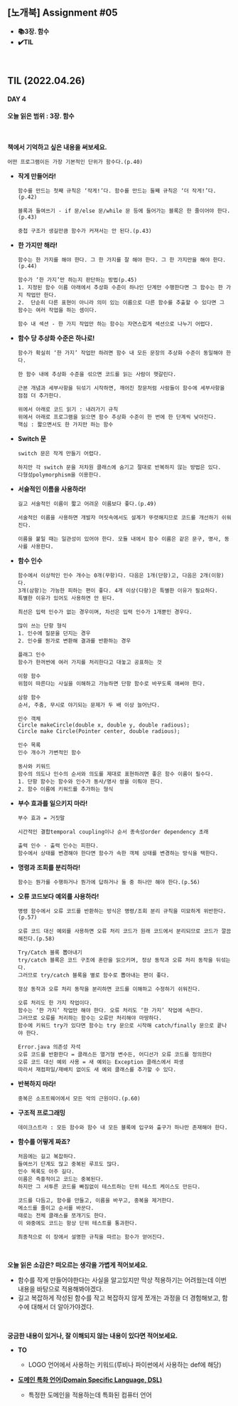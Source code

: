 ## [노개북] Assignment #05

- **📚3장. 함수**
- **✔️TIL**

<br>

## TIL (2022.04.26)
#### DAY 4
#### 오늘 읽은 범위 : 3장. 함수

<br>


**책에서 기억하고 싶은 내용을 써보세요.**

```
어떤 프로그램이든 가장 기본적인 단위가 함수다.(p.40)
```

- **작게 만들어라!**
  ```
  함수를 만드는 첫째 규칙은 ‘작게!’다. 함수를 만드는 둘째 규칙은 ‘더 작게!’다.(p.42)
  
  블록과 들여쓰기 - if 문/else 문/while 문 등에 들어가는 블록은 한 줄이어야 한다.(p.43)
  
  중첩 구조가 생길만큼 함수가 커져서는 안 된다.(p.43)
  ```
  
- **한 가지만 해라!**
  ```
  함수는 한 가지를 해야 한다. 그 한 가지를 잘 해야 한다. 그 한 가지만을 해야 한다.(p.44)
  
  함수가 ‘한 가지’만 하는지 판단하는 방법(p.45)
  1. 지정된 함수 이름 아래에서 추상화 수준이 하나인 단계만 수행한다면 그 함수는 한 가지 작업만 한다.
  2.  단순히 다른 표현이 아니라 의미 있는 이름으로 다른 함수를 추출할 수 있다면 그 함수는 여러 작업을 하는 셈이다.

  함수 내 섹션 - 한 가지 작업만 하는 함수는 자연스럽게 섹션으로 나누기 어렵다.
  ```
  
- **함수 당 추상화 수준은 하나로!**
  ```
  함수가 확실히 ‘한 가지’ 작업만 하려면 함수 내 모든 문장의 추상화 수준이 동일해야 한다.
  
  한 함수 내에 추상화 수준을 섞으면 코드를 읽는 사람이 헷갈린다. 
  
  근본 개념과 세부사항을 뒤섞기 시작하면, 깨어진 창문처럼 사람들이 함수에 세부사항을 점점 더 추가한다.
  
  위에서 아래로 코드 읽기 : 내려가기 규칙
  위에서 아래로 프로그램을 읽으면 함수 추상화 수준이 한 번에 한 단계씩 낮아진다.
  핵심 : 짧으면서도 한 가지만 하는 함수
  ```
  
- **Switch 문**
  ```
  switch 문은 작게 만들기 어렵다.
  
  하지만 각 switch 문을 저차원 클래스에 숨기고 절대로 반복하지 않는 방법은 있다.
  다형성polymorphism을 이용한다.
  ```
  
- **서술적인 이름을 사용하라!**
  ```
  길고 서술적인 이름이 짧고 어려운 이름보다 좋다.(p.49)
  
  서술적인 이름을 사용하면 개발자 머릿속에서도 설계가 뚜렷해지므로 코드를 개선하기 쉬워진다.
  
  이름을 붙일 때는 일관성이 있어야 한다. 모듈 내에서 함수 이름은 같은 문구, 명사, 동사를 사용한다. 
  ```

- **함수 인수**
  ```
  함수에서 이상적인 인수 개수는 0개(무항)다. 다음은 1개(단항)고, 다음은 2개(이항)다. 
  3개(삼항)는 가능한 피하는 편이 좋다. 4개 이상(다항)은 특별한 이유가 필요하다. 
  특별한 이유가 있어도 사용하면 안 된다.
  
  최선은 입력 인수가 없는 경우이며, 차선은 입력 인수가 1개뿐인 경우다. 
  
  많이 쓰는 단항 형식
  1. 인수에 질문을 던지는 경우
  2. 인수를 뭔가로 변환해 결과를 반환하는 경우

  플래그 인수
  함수가 한꺼번에 여러 가지를 처리한다고 대놓고 공표하는 것
  
  이항 함수
  위험이 따른다는 사실을 이해하고 가능하면 단항 함수로 바꾸도록 애써야 한다.
  
  삼항 함수
  순서, 주춤, 무시로 야기되는 문제가 두 배 이상 늘어난다.
  
  인수 객체
  Circle makeCircle(double x, double y, double radious);
  Circle make Circle(Pointer center, double radious);
  
  인수 목록
  인수 개수가 가변적인 함수
  
  동사와 키워드
  함수의 의도나 인수의 순서와 의도를 제대로 표현하려면 좋은 함수 이름이 필수다.
  1. 단항 함수는 함수와 인수가 동사/명사 쌍을 이뤄야 한다.
  2. 함수 이름에 키워드를 추가하는 형식
  ```
  
- **부수 효과를 일으키지 마라!**
  ```
  부수 효과 = 거짓말
  
  시간적인 결합temporal coupling이나 순서 종속성order dependency 초래
  
  출력 인수 - 출력 인수는 피한다.
  함수에서 상태를 변경해야 한다면 함수가 속한 객체 상태를 변경하는 방식을 택한다.
  ```

- **명령과 조회를 분리하라!**
  ```
  함수는 뭔가를 수행하거나 뭔가에 답하거나 둘 중 하나만 해야 한다.(p.56)
  ```

- **오류 코드보다 예외를 사용하라!**
  ```
  명령 함수에서 오류 코드를 반환하는 방식은 명령/조회 분리 규칙을 미묘하게 위반한다.(p.57)
  
  오류 코드 대신 예외를 사용하면 오류 처리 코드가 원래 코드에서 분리되므로 코드가 깔끔해진다.(p.58)
  
  Try/Catch 블록 뽑아내기
  try/catch 블록은 코드 구조에 혼란을 읽으키며, 정상 동작과 오류 처리 동작을 뒤섞는다.
  그러므로 try/catch 블록을 별로 함수로 뽑아내는 편이 좋다.
  
  정상 동작과 오류 처리 동작을 분리하면 코드를 이해하고 수정하기 쉬워진다.
  
  오류 처리도 한 가지 작업이다.
  함수는 ‘한 가지’ 작업만 해야 한다. 오류 처리도 ‘한 가지’ 작업에 속한다.
  그러므로 오류를 처리하는 함수는 오류만 처리해야 마땅하다.
  함수에 키워드 try가 있다면 함수는 try 문으로 시작해 catch/finally 문으로 끝나야 한다.
  
  Error.java 의존성 자석
  오류 코드를 반환한다 = 클래스든 열거형 변수든, 어디선가 오류 코드를 정의한다
  오류 코드 대신 예외 사용 = 새 예외는 Exception 클래스에서 파생
  따라서 재컴파일/재배치 없이도 새 예외 클래스를 추가할 수 있다.
  ```

- **반복하지 마라!**
  ```
  중복은 소프트웨어에서 모든 악의 근원이다.(p.60)
  ```
  
- **구조적 프로그래밍**
  ```
  데이크스트라 : 모든 함수와 함수 내 모든 블록에 입구와 출구가 하나만 존재해야 한다.
  ```

- **함수를 어떻게 짜죠?**
  ```
  처음에는 길고 복잡하다. 
  들여쓰기 단계도 많고 중복된 루프도 많다. 
  인수 목록도 아주 길다. 
  이름은 즉흥적이고 코드는 중복된다.
  하지만 그 서투른 코드를 빠짐없이 테스트하는 단위 테스트 케이스도 만든다.
  
  코드를 다듬고, 함수를 만들고, 이름을 바꾸고, 중복을 제거한다.
  메소드를 줄이고 순서를 바꾼다.
  때로는 전체 클래스를 쪼개기도 한다.
  이 와중에도 코드는 항상 단위 테스트를 통과한다.
  
  최종적으로 이 장에서 설명한 규칙을 따르는 함수가 얻어진다.
  ```

<br>

**오늘 읽은 소감은? 떠오르는 생각을 가볍게 적어보세요.**
- 함수를 작게 만들어야한다는 사실을 알고있지만 막상 적용하기는 어려웠는데 이번 내용을 바탕으로 적용해봐야겠다.
- 길고 복잡하게 작성된 함수를 작고 복잡하지 않게 쪼개는 과정을 더 경험해보고, 함수에 대해서 더 알아가야겠다.


<br>

**궁금한 내용이 있거나, 잘 이해되지 않는 내용이 있다면 적어보세요.**
- **TO**
  - LOGO 언어에서 사용하는 키워드(루비나 파이썬에서 사용하는 def에 해당)
  
- [**도메인 특화 언어(Domain Specific Language, DSL)**](https://ko.wikipedia.org/wiki/%EB%8F%84%EB%A9%94%EC%9D%B8_%ED%8A%B9%ED%99%94_%EC%96%B8%EC%96%B4)
  - 특정한 도메인을 적용하는데 특화된 컴퓨터 언어
